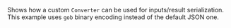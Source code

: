 Shows how a custom `Converter` can be used for inputs/result serialization. This example uses `gob` binary encoding instead of the default JSON one.